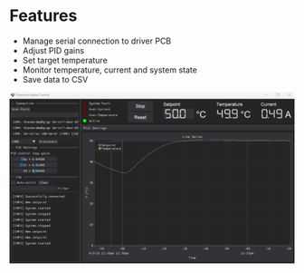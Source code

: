 # Features
- Manage serial connection to driver PCB
- Adjust PID gains
- Set target temperature
- Monitor temperature, current and system state
- Save data to CSV

![Screenshot](Screenshot.png)